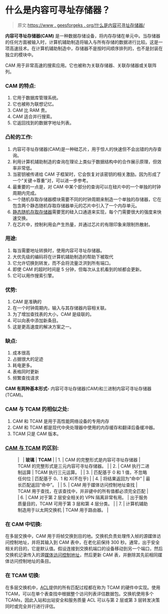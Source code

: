 # 什么是内容可寻址存储器？

> 原文:[https://www . geesforgeks . org/什么是内容可寻址存储器/](https://www.geeksforgeeks.org/what-is-content-addressable-memory/)

**内容可寻址存储器(CAM)** 是一种数据存储设备，将内存存储在单元中。当存储器的任何方面被输入时，计算机辅助制造将输入与所有存储的数据进行比较。这是一项高速技术。在计算机辅助制造中，存储器不是按时间顺序排列的，也不是封装在独立的模块中。

CAM 用于非常高速的搜索应用。它也被称为关联存储器、关联存储器或关联阵列。

### **CAM 的特点:**

1.  它用于数据库管理系统。
2.  它也被称为联想记忆。
3.  CAM 比 RAM 贵。
4.  CAM 适合并行搜索。
5.  它返回找到的数据字地址列表。

### **凸轮的工作:**

1.  内容可寻址存储器(CAM)是一种硅芯片，用于惊人的快速但不会出错的内存查询。
2.  利用计算机辅助制造的查询在理论上类似于数据结构中的合作展示原理，但效率非常低。
3.  当密钥被传递给 CAM 子框架时，它会恢复对该密钥的相关激励。因为形成了一个“关键->尊重”对，可以进一步参考。
4.  最重要的一点是，对 CAM 中某个部分的查询可以在硅片中的一个单独的时钟周期内完成。
5.  一个随机存取存储器模块需要不同的时钟周期来制造一个单独的存储器，它在包含两个静态随机存取存储器单元的芯片中引入了一个内存单元。
6.  [静态随机存取存储器](https://www.geeksforgeeks.org/sram-full-form/)需要宽的硅入口通道来实现，每个门需要很大的强度来快速交换。
7.  在芯片中，控制利用会产生热量，并通过芯片的有限印象来限制热散射。

### **用途**:

1.  每当需要地址转换时，使用内容可寻址存储器。
2.  大优先级的编码将在计算机辅助制造的帮助下被取代
3.  它允许切换到转发，而不会将流量泛洪到所有端口。
4.  即使 CAM 的超时时间是 5 分钟，但每次从主机看到的帧都会更新。
5.  它可以用作搜索引擎。

### **优势**:

1.  CAM 是准确的
2.  在一个时钟周期内，输入与其存储器内容相关联。
3.  为了增加查找表的大小，CAM 是级联的。
4.  可以向表中添加新条目。
5.  这是更高速度的解决方案之一。

### **缺点**:

1.  成本很高
2.  占据很大的足迹
3.  耗电更多。
4.  表格同时更新
5.  频繁查找请求

**CAM 有两种基本形式-** 内容可寻址存储器(CAM)和三进制内容可寻址存储器(TCAM)。

### **CAM 与 TCAM 的相似之处:**

1.  CAM 和 TCAM 是用于高性能网络设备的专用内存
2.  CAM 和 TCAM 都是现代中央处理器中使用的内存缓存和翻译后备缓冲器。
3.  TCAM 只是 CAM 版本。

### [**CAM 与 TCAM**](https://www.geeksforgeeks.org/difference-between-tcam-and-cam/) **的区别:**

<figure class="table">

|   | **玻璃** | **TCAM** |
| 1. | CAM 的完整形式是内容可寻址存储器 | TCAM 的完整形式是三元内容可寻址存储器。 |
| 2. | CAM 执行二进制运算 | TCAM 执行三元运算。 |
| 3. | 匹配基于 0 和 1 值，不忽略任何位 | 匹配基于 0、1 和 X(不在乎) |
| 4. | 将结果返回为“命中” | 最长匹配返回“命中”。 |
| 5. | CAM 用于媒体访问控制地址查找 | TCAM 用于查找，在该查找中，并非键中的所有值都必须完全匹配 |
| 6. | CAM 对于第 2 层安全相关的 VPN 隔离非常有用。 | 出于服务质量目的，TCAM 可用于第 3 层和第 4 层分类。 |
| 7. | 计算机辅助制造用于以太网交换机 | TCAM 用于路由器。 |

</figure>

### **在 CAM 中切换:**

在多层交换中，CAM 用于将帧交换到目的地。交换机负责处理传入帧的源媒体访问控制地址，并将其输入到 CAM 表中，在老化前保持 300 秒。通常，出于安全相关的目的，它是默认值。假设连接到交换机端口的设备移动到另一个端口，然后交换机记录传入的源[媒体访问控制地址](https://www.geeksforgeeks.org/introduction-of-mac-address-in-computer-network/)，然后更新 CAM 表，并删除其先前相同媒体访问控制地址的条目。

### **在 TCAM 切换:**

在多层交换机中，[ACL](https://www.geeksforgeeks.org/access-lists-acl/)提供的所有匹配过程都在称为 TCAM 的硬件中实现。使用 TCAM，可以在单个表查找中根据整个访问列表评估数据包。交换机使用多个 TCAMs，因此入站和出站安全和服务质量 ACL 可以与第 2 层或第 3 层转发决策同时或完全并行进行评估。